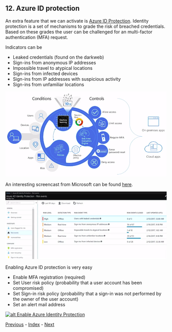 ## 12. Azure ID protection

An extra feature that we can activate is [Azure ID Protection](https://docs.microsoft.com/en-us/azure/active-directory/identity-protection/). Identity protection is a set of mechanisms to grade the risk of breached credentials. Based on these grades the user can be challenged for an multi-factor authentication (MFA) request.

Indicators can be

- Leaked credentials (found on the darkweb)
- Sign-ins from anonymous IP addresses
- Impossible travel to atypical locations
- Sign-ins from infected devices
- Sign-ins from IP addresses with suspicious activity
- Sign-ins from unfamiliar locations

![alt IdentityProtection1](../images/IdentityProtection1.png)

An interesting screencast from Microsoft can be found [here](https://www.youtube.com/watch?v=ZqT9hvJj4r4).

![alt IdentityProtection2](../images/IdentityProtection2.png)

Enabling Azure ID protection is very easy

- Enable MFA registration (required)
- Set User risk policy (probability that a user account has been compromised)
- Set Sign-in risk policy (probability that a sign-in was not performed by the owner of the user account)
- Set an alert mail address

[![alt Enable Azure Identity Protection](https://i.ytimg.com/vi/WLB3cP36hvU/maxresdefault.jpg)](https://www.youtube.com/watch?v=WLB3cP36hvU)

[Previous](./11.PublishApplication.md) - [Index](./index.md) - [Next](./13.Intune.md)